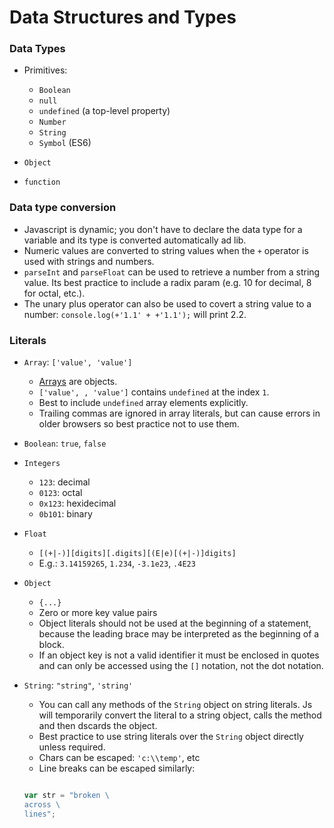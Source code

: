 
# Data Structures and Types

### Data Types

- Primitives:

	- `Boolean`
	- `null`
	- `undefined` (a top-level property)
	- `Number`
	- `String`
	- `Symbol` (ES6)

- `Object`
- `function`

### Data type conversion

- Javascript is dynamic; you don't have to declare the data type for a variable and its type is converted automatically ad lib.
- Numeric values are converted to string values when the `+` operator is used with strings and numbers.
- `parseInt` and `parseFloat` can be used to retrieve a number from a string value. Its best practice to include a radix param (e.g. 10 for decimal, 8 for octal, etc.).
- The unary plus operator can also be used to covert a string value to a number: `console.log(+'1.1' + +'1.1');` will print 2.2.

### Literals

- `Array`: `['value', 'value']`
	- [Arrays](https://developer.mozilla.org/en-US/docs/Web/JavaScript/Reference/Global_Objects/Array) are objects.
	- `['value', , 'value']` contains `undefined` at the index `1`.
	- Best to include `undefined` array elements explicitly.
	- Trailing commas are ignored in array literals, but can cause errors in older browsers so best practice not to use them.
- `Boolean`: `true`, `false`
- `Integers`
	- `123`: decimal
	- `0123`: octal
	- `0x123`: hexidecimal
	- `0b101`: binary
- `Float`
	- `[(+|-)][digits][.digits][(E|e)[(+|-)]digits]`
	- E.g.: `3.14159265`, `1.234`, `-3.1e23`, `.4E23`
- `Object`
	- `{...}`
	- Zero or more key value pairs
	- Object literals should not be used at the beginning of a statement, because the leading brace may be interpreted as the beginning of a block.
	- If an object key is not a valid identifier it must be enclosed in quotes and can only be accessed using the `[]` notation, not the dot notation.
- `String`: `"string"`, `'string'`
	- You can call any methods of the `String` object on string literals. Js will temporarily convert the literal to a string object, calls the method and then dscards the object.
	- Best practice to use string literals over the `String` object directly unless required.
	- Chars can be escaped: `'c:\\temp'`, etc
	- Line breaks can be escaped similarly:

	``` Javascript

	var str = "broken \
	across \
	lines";

	```
